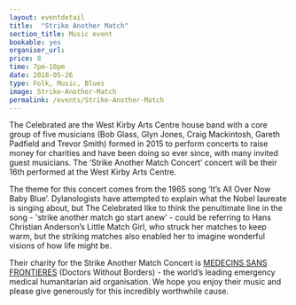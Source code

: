 ```yaml
---
layout: eventdetail
title:  "Strike Another Match"
section_title: Music event
bookable: yes
organiser_url:
price: 8
time: 7pm-10pm
date: 2018-05-26
type: Folk, Music, Blues
image: Strike-Another-Match
permalink: /events/Strike-Another-Match
---
```


The Celebrated are the West Kirby Arts Centre house band with a core group of five musicians (Bob Glass, Glyn Jones, Craig Mackintosh, Gareth Padfield and Trevor Smith) formed in 2015 to perform concerts to raise money for charities and have been doing so ever since, with many invited guest musicians. The ‘Strike Another Match Concert’ concert will be their 16th performed at the West Kirby Arts Centre.

The theme for this concert comes from the 1965 song ‘It’s All Over Now Baby Blue’. Dylanologists have attempted to explain what the Nobel laureate is singing about, but The Celebrated like to think the penultimate line in the song - 'strike another match go start anew’ - could be referring to Hans Christian Anderson’s Little Match Girl, who struck her matches to keep warm, but the striking matches also enabled her to imagine wonderful visions of how life might be.

Their charity for the Strike Another Match Concert is [MEDECINS SANS FRONTIERES](http://www.msf.org/en) (Doctors Without Borders) - the world’s leading emergency medical humanitarian aid organisation. We hope you enjoy their music and please give generously for this incredibly worthwhile cause.
